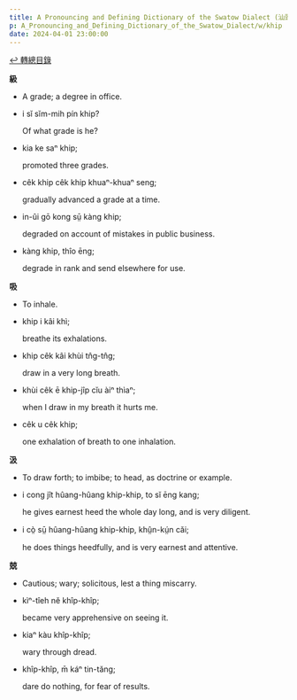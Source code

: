 ```yaml
---
title: A Pronouncing and Defining Dictionary of the Swatow Dialect (汕頭方言音義字典) / khip
p: A_Pronouncing_and_Defining_Dictionary_of_the_Swatow_Dialect/w/khip
date: 2024-04-01 23:00:00
---
```


[↩️ 轉總目錄](/A_Pronouncing_and_Defining_Dictionary_of_the_Swatow_Dialect)


**級**
- A grade; a degree in office.

- i sĭ sĭm-mih pín khip?

  Of what grade is he?

- kia ke saⁿ khip;

  promoted three grades.

- cêk khip cêk khip khuaⁿ-khuaⁿ seng;

  gradually advanced a grade at a time.

- in-ûi gō kong sṳ̄ kàng khip;

  degraded on account of mistakes in public business.

- kàng khip, thîo ēng;

  degrade in rank and send elsewhere for use.

**吸**
- To inhale.

- khip i kâi khì;

  breathe its exhalations.

- khip cêk kâi khùi tn̂g-tn̂g;

  draw in a very long breath.

- khùi cêk ē khip-jîp cĭu àiⁿ thìaⁿ;

  when I draw in my breath it hurts me.

- cêk u cêk khip;

  one exhalation of breath to one inhalation.

**汲**
- To draw forth; to imbibe; to head, as doctrine or example.

- i cong jît hûang-hûang khip-khip, to sĭ ēng kang;

  he gives earnest heed the whole day long, and is very diligent.

- i cò̤ sṳ̄ hûang-hûang khip-khip, khṳ̂n-kṳ́n căi;

  he does things heedfully, and is very earnest and attentive.

**兢**
- Cautious; wary; solicitous, lest a thing miscarry.

- kìⁿ-tîeh nĕ khîp-khîp;

  became very apprehensive on seeing it.

- kiaⁿ kàu khîp-khîp;

  wary through dread.

- khîp-khîp, m̄ káⁿ tin-tăng;

  dare do nothing, for fear of results.